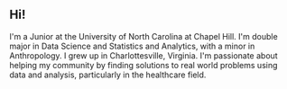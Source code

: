 ## Hi!

I'm a Junior at the University of North Carolina at Chapel Hill. I'm double major in Data Science and Statistics and Analytics, with a minor in Anthropology. I grew up in Charlottesville, Virginia. I'm passionate about helping my community by finding solutions to real world problems using data and analysis, particularly in the healthcare field.
